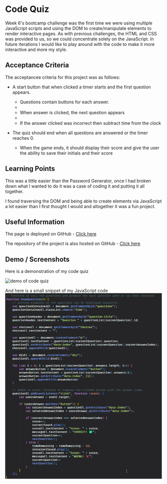 # Code Quiz
Week 6's bootcamp challenge was the first time we were using multiple JavaScript scripts and using the DOM to create/manipulate elements to render interactive pages. As with previous challenges, the HTML and CSS was provided to us, so we could concentrate solely on the JavaScript. In future iterations I would like to play around with the code to make it more interactive and more my style.

## Acceptance Criteria
The acceptancee criteria for this project was as follows:

* A start button that when clicked a timer starts and the first question appears.
 
  * Questions contain buttons for each answer.
  * 
  * When answer is clicked, the next question appears
  * 
  * If the answer clicked was incorrect then subtract time from the clock

* The quiz should end when all questions are answered or the timer reaches 0.

  * When the game ends, it should display their score and give the user the ability to save their initials and their score
  
## Learning Points
This was a little easier than the Password Generator, once I had broken down what I wanted to do it was a case of coding it and putting it all together. 

I found traversing the DOM and being able to create elements via JavaScript a lot easier than I first thought I would and altogether it was a fun project.

## Useful Information
The page is deployed on GitHub - [Click here](https://rbrd87.github.io/code-quiz)

The repository of the project is also hosted on GitHub - [Click here](https://github.com/rbrd87/code-quiz)

## Demo / Screenshots
Here is a demonstration of my code quiz

![demo of code quiz](./assets/images/screenshots/demo.gif)

And here is a small snippet of my JavaScript code
![demo of code quiz](./assets/images/screenshots/code-snippet.jpg)